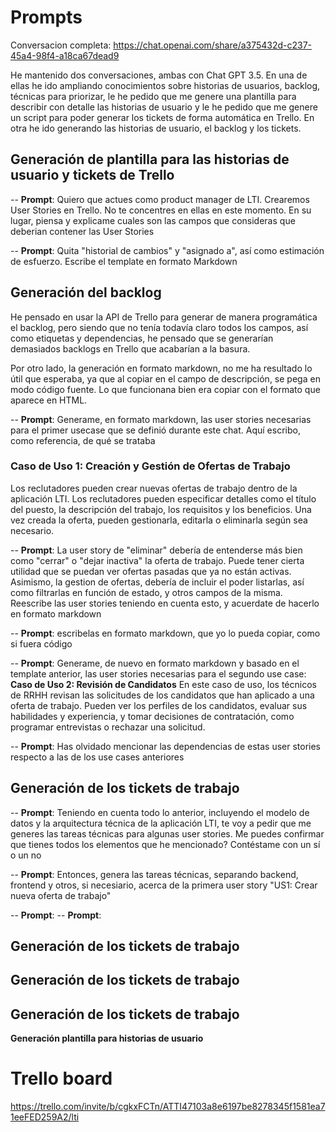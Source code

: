# Prompts

Conversacion completa: https://chat.openai.com/share/a375432d-c237-45a4-98f4-a18ca67dead9

He mantenido dos conversaciones, ambas con Chat GPT 3.5. En una de ellas he ido ampliando conocimientos sobre historias de usuarios, backlog, técnicas para priorizar, le he pedido que me genere una plantilla para describir con detalle las historias de usuario y le he pedido que me genere un script para poder generar los tickets de forma automática en Trello. En otra he ido generando las historias de usuario, el backlog y los tickets.

## Generación de plantilla para las historias de usuario y tickets de Trello

-- **Prompt**: Quiero que actues como product manager de LTI. Crearemos User Stories en Trello. No te concentres en ellas en este momento. 
En su lugar, piensa y explicame cuales son las campos que consideras que deberian contener las User Stories

-- **Prompt**: Quita "historial de cambios" y "asignado a", así como estimación de esfuerzo. Escribe el template en formato Markdown


## Generación del backlog
He pensado en usar la API de Trello para generar de manera programática el backlog, pero siendo que no tenía todavía claro todos los campos, así como etiquetas y dependencias, he pensado que se generarían demasiados backlogs en Trello que acabarían a la basura.

Por otro lado, la generación en formato markdown, no me ha resultado lo útil que esperaba, ya que al copiar en el campo de descripción, se pega en modo código fuente.  Lo que funcionana bien era copiar con el formato que aparece en HTML.

-- **Prompt**: Generame, en formato markdown, las user stories necesarias para el primer usecase que se definió durante este chat. Aquí escribo, como referencia, de qué se trataba
### Caso de Uso 1: Creación y Gestión de Ofertas de Trabajo
Los reclutadores pueden crear nuevas ofertas de trabajo dentro de la aplicación LTI. Los reclutadores pueden especificar detalles como el título del puesto, la descripción del trabajo, los requisitos y los beneficios. Una vez creada la oferta, pueden gestionarla, editarla o eliminarla según sea necesario.


-- **Prompt**: La user story de "eliminar" debería de entenderse más bien como "cerrar" o "dejar inactiva" la oferta de trabajo. Puede tener cierta utilidad que se puedan ver ofertas pasadas que ya no están activas.
Asimismo, la gestion de ofertas, debería de incluir el poder listarlas, así como filtrarlas en función de estado, y otros campos de la misma. 
Reescribe las user stories teniendo en cuenta esto, y acuerdate de hacerlo en formato markdown

-- **Prompt**: escribelas en formato markdown, que yo lo pueda copiar, como si fuera código


-- **Prompt**: Generame, de nuevo en formato markdown y basado en el template anterior, las user stories necesarias para el segundo use case:
**Caso de Uso 2: Revisión de Candidatos**
En este caso de uso, los técnicos de RRHH revisan las solicitudes de los candidatos que han aplicado a una oferta de trabajo. Pueden ver los perfiles de los candidatos, evaluar sus habilidades y experiencia, y tomar decisiones de contratación, como programar entrevistas o rechazar una solicitud. 


-- **Prompt**: Has olvidado mencionar las dependencias de estas user stories respecto a las de los use cases anteriores


## Generación de los tickets de trabajo

-- **Prompt**: Teniendo en cuenta todo lo anterior, incluyendo el modelo de datos y la arquitectura técnica de la aplicación LTI, te voy a pedir que me generes las tareas técnicas para algunas user stories. Me puedes confirmar que tienes todos los elementos que he mencionado? Contéstame con un sí o un no

-- **Prompt**: Entonces, genera las tareas técnicas, separando backend, frontend y otros, si necesiario, acerca de la primera user story "US1: Crear nueva oferta de trabajo"

-- **Prompt**: 
-- **Prompt**: 


## Generación de los tickets de trabajo
## Generación de los tickets de trabajo
## Generación de los tickets de trabajo

**Generación plantilla para historias de usuario**


# Trello board
https://trello.com/invite/b/cgkxFCTn/ATTI47103a8e6197be8278345f1581ea71eeFED259A2/lti